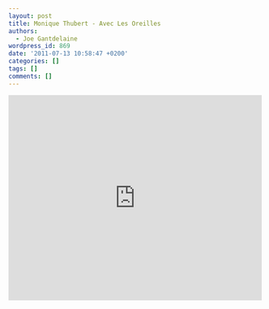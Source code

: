 ```yaml
---
layout: post
title: Monique Thubert - Avec Les Oreilles
authors:
  - Joe Gantdelaine
wordpress_id: 869
date: '2011-07-13 10:58:47 +0200'
categories: []
tags: []
comments: []
---
```

<iframe width="500" height="405" src="http://www.youtube.com/embed/9vRNEH-oxL8" frameborder="0" allowfullscreen></iframe>
